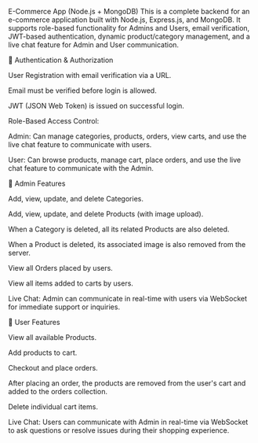 E-Commerce App (Node.js + MongoDB)
This is a complete backend for an e-commerce application built with Node.js, Express.js, and MongoDB. It supports role-based functionality for Admins and Users, email verification, JWT-based authentication, dynamic product/category management, and a live chat feature for Admin and User communication.

🔐 Authentication & Authorization

User Registration with email verification via a URL.

Email must be verified before login is allowed.

JWT (JSON Web Token) is issued on successful login.

Role-Based Access Control:

Admin: Can manage categories, products, orders, view carts, and use the live chat feature to communicate with users.

User: Can browse products, manage cart, place orders, and use the live chat feature to communicate with the Admin.

👤 Admin Features

Add, view, update, and delete Categories.

Add, view, update, and delete Products (with image upload).

When a Category is deleted, all its related Products are also deleted.

When a Product is deleted, its associated image is also removed from the server.

View all Orders placed by users.

View all items added to carts by users.

Live Chat: Admin can communicate in real-time with users via WebSocket for immediate support or inquiries.

🛒 User Features

View all available Products.

Add products to cart.

Checkout and place orders.

After placing an order, the products are removed from the user's cart and added to the orders collection.

Delete individual cart items.

Live Chat: Users can communicate with Admin in real-time via WebSocket to ask questions or resolve issues during their shopping experience.
